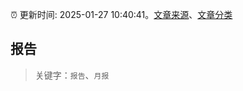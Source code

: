 :alarm_clock: 更新时间: 2025-01-27 10:40:41。[文章来源](/README.md)、[文章分类](/TAGS.md)

## 报告


> 关键字：`报告`、`月报`



